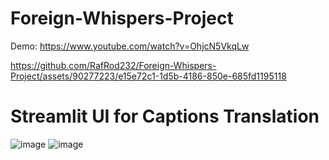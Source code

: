 # Foreign-Whispers-Project
Demo: https://www.youtube.com/watch?v=OhjcN5VkqLw

https://github.com/RafRod232/Foreign-Whispers-Project/assets/90277223/e15e72c1-1d5b-4186-850e-685fd1195118
# Streamlit UI for Captions Translation
![image](https://github.com/RafRod232/Foreign-Whispers-Project/assets/89927101/babfe001-67c8-4e8d-8549-fbfa9286b130)
![image](https://github.com/RafRod232/Foreign-Whispers-Project/assets/89927101/34f95ce5-70dd-43b7-8b33-de1e6ad920fe)
